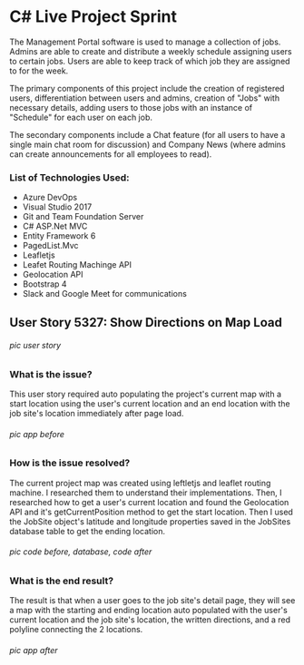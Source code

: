 # C# Live Project Sprint

The Management Portal software is used to manage a collection of jobs. Admins are able to create and distribute a weekly schedule assigning users to certain jobs. Users are able to keep track of which job they are assigned to for the week.

The primary components of this project include the creation of registered users, differentiation between users and admins, creation of "Jobs" with necessary details, adding users to those jobs with an instance of "Schedule" for each user on each job.

The secondary components include a Chat feature (for all users to have a single main chat room for discussion) and Company News (where admins can create announcements for all employees to read).

### List of Technologies Used:
- Azure DevOps
- Visual Studio 2017
- Git and Team Foundation Server
- C# ASP.Net MVC
- Entity Framework 6
- PagedList.Mvc
- Leafletjs
- Leafet Routing Machinge API
- Geolocation API
- Bootstrap 4
- Slack and Google Meet for communications
  


## User Story 5327: Show Directions on Map Load

###### pic user story

### What is the issue?

This user story required auto populating the project's current map with a start location using the user's current location and an end location with the job site's location immediately after page load.

###### pic app before

### How is the issue resolved?

The current project map was created using leftletjs and leaflet routing machine. I researched them to understand their implementations. Then, I researched how to get a user's current location and found the Geolocation API and it's getCurrentPosition method to get the start location. Then I used the JobSite object's latitude and longitude properties saved in the JobSites database table to get the ending location.

###### pic code before, database, code after

### What is the end result?

The result is that when a user goes to the job site's detail page, they will see a map with the starting and ending location auto populated with the user's current location and the job site's location, the written directions, and a red polyline connecting the 2 locations.

###### pic app after
